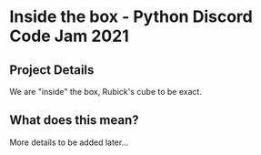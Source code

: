 # Inside the box - Python Discord Code Jam 2021

## Project Details
We are "inside" the box, Rubick's cube to be exact.

## What does this mean?

More details to be added later... 
